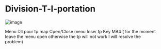 # Division-T-l-portation
![image](https://github.com/user-attachments/assets/a8761360-e83e-4a40-9cbe-a15cf11649d1)


Menu Dll pour tp map 
Open/Close menu Inser
tp Key MB4 ( for the moment leave the menu open otherwise the tp will not work I will resolve the problem)
